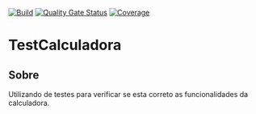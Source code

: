 [![Build](https://github.com/GarraOne/CalculadoraCI/workflows/Integra%C3%A7%C3%A3o%20Cont%C3%ADnua%20Java%20com%20Maven/badge.svg)](https://github.com/GarraOne/CalculadoraCI/actions)
 [![Quality Gate Status](https://sonarcloud.io/api/project_badges/measure?project=GarraOne_CalculadoraCI&metric=alert_status)](https://sonarcloud.io/summary/new_code?id=GarraOne_CalculadoraCI)
 [![Coverage](https://sonarcloud.io/api/project_badges/measure?project=GarraOne_CalculadoraCI&metric=coverage)](https://sonarcloud.io/component_measures?id=GarraOne_CalculadoraCI&metric=coverage)
 
 
#  TestCalculadora
## Sobre
Utilizando de testes para verificar se esta correto as funcionalidades da calculadora.
